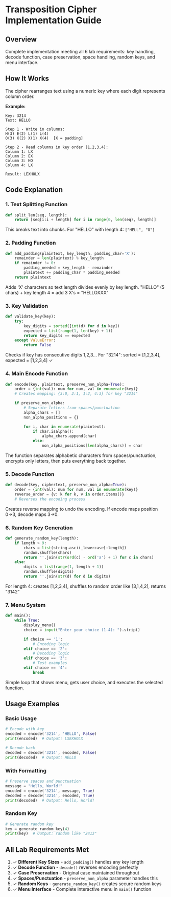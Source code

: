# Transposition Cipher Implementation Guide

## Overview
Complete implementation meeting all 6 lab requirements: key handling, decode function, case preservation, space handling, random keys, and menu interface.

## How It Works
The cipher rearranges text using a numeric key where each digit represents column order.

**Example:**
```
Key: 3214
Text: HELLO

Step 1 - Write in columns:
H(3) E(2) L(1) L(4)
O(3) X(2) X(1) X(4)  [X = padding]

Step 2 - Read columns in key order (1,2,3,4):
Column 1: LX
Column 2: EX
Column 3: HO
Column 4: LX

Result: LEXHOLX
```

## Code Explanation

### 1. Text Splitting Function
```python
def split_len(seq, length):
    return [seq[i:i + length] for i in range(0, len(seq), length)]
```
This breaks text into chunks. For "HELLO" with length 4: `["HELL", "O"]`

### 2. Padding Function
```python
def add_padding(plaintext, key_length, padding_char='X'):
    remainder = len(plaintext) % key_length
    if remainder != 0:
        padding_needed = key_length - remainder
        plaintext += padding_char * padding_needed
    return plaintext
```
Adds 'X' characters so text length divides evenly by key length. "HELLO" (5 chars) + key length 4 = add 3 X's = "HELLOXXX"

### 3. Key Validation
```python
def validate_key(key):
    try:
        key_digits = sorted([int(d) for d in key])
        expected = list(range(1, len(key) + 1))
        return key_digits == expected
    except ValueError:
        return False
```
Checks if key has consecutive digits 1,2,3... For "3214": sorted = [1,2,3,4], expected = [1,2,3,4] ✓

### 4. Main Encode Function
```python
def encode(key, plaintext, preserve_non_alpha=True):
    order = {int(val): num for num, val in enumerate(key)}
    # Creates mapping: {3:0, 2:1, 1:2, 4:3} for key "3214"

    if preserve_non_alpha:
        # Separate letters from spaces/punctuation
        alpha_chars = []
        non_alpha_positions = {}

        for i, char in enumerate(plaintext):
            if char.isalpha():
                alpha_chars.append(char)
            else:
                non_alpha_positions[len(alpha_chars)] = char
```
The function separates alphabetic characters from spaces/punctuation, encrypts only letters, then puts everything back together.

### 5. Decode Function
```python
def decode(key, ciphertext, preserve_non_alpha=True):
    order = {int(val): num for num, val in enumerate(key)}
    reverse_order = {v: k for k, v in order.items()}
    # Reverses the encoding process
```
Creates reverse mapping to undo the encoding. If encode maps position 0→3, decode maps 3→0.

### 6. Random Key Generation
```python
def generate_random_key(length):
    if length > 9:
        chars = list(string.ascii_lowercase[:length])
        random.shuffle(chars)
        return ''.join(str(ord(c) - ord('a') + 1) for c in chars)
    else:
        digits = list(range(1, length + 1))
        random.shuffle(digits)
        return ''.join(str(d) for d in digits)
```
For length 4: creates [1,2,3,4], shuffles to random order like [3,1,4,2], returns "3142"

### 7. Menu System
```python
def main():
    while True:
        display_menu()
        choice = input("Enter your choice (1-4): ").strip()

        if choice == '1':
            # Encoding logic
        elif choice == '2':
            # Decoding logic
        elif choice == '3':
            # Test examples
        elif choice == '4':
            break
```
Simple loop that shows menu, gets user choice, and executes the selected function.

## Usage Examples

### Basic Usage
```python
# Encode with key
encoded = encode('3214', 'HELLO', False)
print(encoded)  # Output: LXEXHOLX

# Decode back
decoded = decode('3214', encoded, False)
print(decoded)  # Output: HELLO
```

### With Formatting
```python
# Preserve spaces and punctuation
message = "Hello, World!"
encoded = encode('3214', message, True)
decoded = decode('3214', encoded, True)
print(decoded)  # Output: Hello, World!
```

### Random Key
```python
# Generate random key
key = generate_random_key(4)
print(key)  # Output: random like "2413"
```

## All Lab Requirements Met
1. ✓ **Different Key Sizes** - `add_padding()` handles any key length
2. ✓ **Decode Function** - `decode()` reverses encoding perfectly
3. ✓ **Case Preservation** - Original case maintained throughout
4. ✓ **Spaces/Punctuation** - `preserve_non_alpha` parameter handles this
5. ✓ **Random Keys** - `generate_random_key()` creates secure random keys
6. ✓ **Menu Interface** - Complete interactive menu in `main()` function
